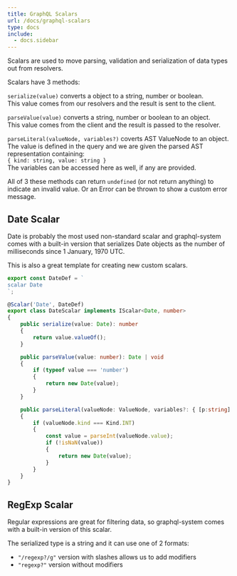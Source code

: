```yaml
---
title: GraphQL Scalars
url: /docs/graphql-scalars
type: docs
include:
  - docs.sidebar
---
```


Scalars are used to move parsing, validation and serialization of data types out from resolvers.

Scalars have 3 methods:

`serialize(value)` converts a object to a string, number or boolean.  
This value comes from our resolvers and the result is sent to the client.

`parseValue(value)` converts a string, number or boolean to an object.  
This value comes from the client and the result is passed to the resolver.

`parseLiteral(valueNode, variables?)` coverts AST ValueNode to an object.  
The value is defined in the query and we are given the parsed AST representation
containing:  
`{ kind: string, value: string }`  
The variables can be accessed here as well, if any are provided.

All of 3 these methods can return `undefined` (or not return anything) to indicate an invalid value.
Or an Error can be thrown to show a custom error message.

## Date Scalar

Date is probably the most used non-standard scalar
and graphql-system comes with a built-in version
that serializes Date objects as the number of milliseconds since 1 January, 1970 UTC.

This is also a great template for creating new custom scalars.

```ts
export const DateDef = `
scalar Date
`;

@Scalar('Date', DateDef)
export class DateScalar implements IScalar<Date, number>
{
    public serialize(value: Date): number
    {
        return value.valueOf();
    }

    public parseValue(value: number): Date | void
    {
        if (typeof value === 'number')
        {
            return new Date(value);
        }
    }

    public parseLiteral(valueNode: ValueNode, variables?: { [p:string]: any }): Date | void
    {
        if (valueNode.kind === Kind.INT)
        {
            const value = parseInt(valueNode.value);
            if (!isNaN(value))
            {
                return new Date(value);
            }
        }
    }
}
```

## RegExp Scalar

Regular expressions are great for filtering data,
so graphql-system comes with a built-in version of this scalar.

The serialized type is a string and it can use one of 2 formats:
- `"/regexp?/g"` version with slashes allows us to add modifiers
- `"regexp?"` version without modifiers
